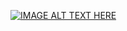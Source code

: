 [![IMAGE ALT TEXT HERE](https://img.youtube.com/vi/gmUHtUkuxdo/0.jpg)](https://www.youtube.com/watch?v=gmUHtUkuxdo)
